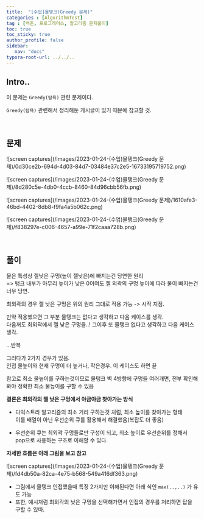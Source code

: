 ```yaml
---
title:  "[수업]물탱크(Greedy 문제)"
categories : [AlgorithmTest]
tag : [백준, 프로그래머스, 알고리즘 문제풀이]
toc: true
toc_sticky: true
author_profile: false
sidebar:
   nav: "docs"
typora-root-url: ../../..
---
```




## Intro..

이 문제는 `Greedy(탐욕)` 관련 문제이다.

`Greedy(탐욕)` 관련해서 정리해둔 게시글이 있기 때문에 참고할 것.

<br>

## 문제

![screen captures](/images/2023-01-24-(수업)물탱크(Greedy 문제)/0d30ce2b-694d-4d03-84d7-03484e37c2e5-16733195719752.png)



![screen captures](/images/2023-01-24-(수업)물탱크(Greedy 문제)/8d280c5e-4db0-4ccb-8460-84d96cbb56fb.png)



![screen captures](/images/2023-01-24-(수업)물탱크(Greedy 문제)/1610afe3-46bd-4402-8db8-f9fa4a5b062c.png)



![screen captures](/images/2023-01-24-(수업)물탱크(Greedy 문제)/f838297e-c006-4657-a99e-71f2caaa728b.png)

<br>

## 풀이

물은 특성상 젤낮은 구멍(높이 젤낮은)에 빠지는건 당연한 원리    
=> 탱크 내부가 아무리 높이가 낮은 0이여도 젤 외곽의 구멍 높이에 따라 물이 빠지는건 너무 당연.

최외곽의 경우 젤 낮은 구멍은 위의 원리 그대로 적용 가능 -> 시작 지점.

만약 적용했으면 그 부분 물탱크는 없다고 생각하고 다음 케이스를 생각.   
다음꺼도 최외곽에서 젤 낮은 구멍을..! 그이후 또 물탱크 없다고 생각하고 다음 케이스 생각.

...반복

그러다가 2가지 경우가 있음.  
인접 물높이와 현재 구멍이 더 높거나, 작은경우. 이 케이스도 하면 끝

참고로 최소 물높이를 구하는것이므로 물탱크 벽 4방향에 구멍들 여러개면, 전부 확인해봐야 정확한 최소 물높이를 구할 수 있음



**결론은 최외각의 젤 낮은 구멍에서 야금야금 찾아가는 방식**

* 다익스트라 알고리즘의 최소 거리 구하는것 처럼, 최소 높이를 찾아가는 형태   
  이를 배열이 아닌 우선순위 큐를 활용해서 해결했음(복잡도 더 좋음)  

* 우선순위 큐는 최외곽 구멍들로만 구성이 되고, 최소 높이로 우선순위를 정해서 pop으로 사용하는 구조로 이해할 수 있다.



**자세한 흐름은 아래 그림을 보고 참고**

![screen captures](/images/2023-01-24-(수업)물탱크(Greedy 문제)/fd4db50a-82ca-4e75-b568-549a416df363.png)

* 그림에서 물탱크 인접했을때 특징 2가지만 이해된다면 아래 식인 `max(..,..)` 가 유도 가능
* 또한, 예시처럼 최외각의 낮은 구멍을 선택해가면서 인접의 경우를 처리하면 답을 구할 수 있따.
